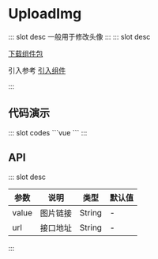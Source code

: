 # UploadImg

<ContainerBox title="介绍">
::: slot desc
一般用于修改头像
:::
</ContainerBox>

<ContainerBox title="下载并引入">
::: slot desc

[下载组件包](https://gitee.com/lengyibai/component-package/raw/master/LibUploadImg.zip)

引入参考 [引入组件](/Components/Base/start.html#引入组件)

:::
</ContainerBox>

## 代码演示

<ContainerBox title="基础用法">
<div class="demoBox">
<Dynamics-UploadImg-demo-index />
</div>

<ShowCode>
::: slot codes
```vue
<template>
  <LiBUploadImg url="/upload" v-model="img_url" />
</template>
<script>
export default {
  data() {
    return {
      img_url: "http://lengyibai.gitee.io/img-bed/img/lyb.png",
    };
  },
  watch: {
    img_url(v) {
      console.log(v);
    },
  },
};
</script>
```
:::
</ShowCode>
</ContainerBox>

## API

<ContainerBox title="Props">
::: slot desc

| 参数  | 说明     | 类型   | 默认值 |
| ----- | -------- | ------ | ------ |
| value | 图片链接 | String | -      |
| url   | 接口地址 | String | -      |

:::
</ContainerBox>
